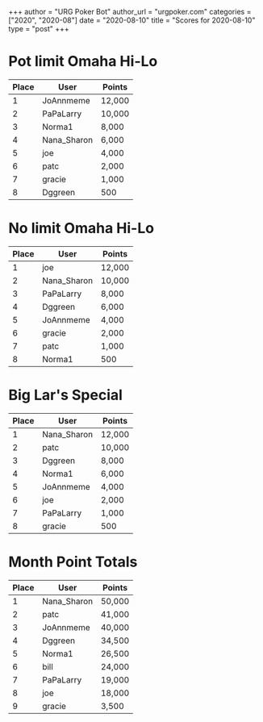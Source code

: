 +++
author = "URG Poker Bot"
author_url = "urgpoker.com"
categories = ["2020", "2020-08"]
date = "2020-08-10"
title = "Scores for 2020-08-10"
type = "post"
+++
# Pot limit Omaha Hi-Lo

| Place | User | Points |
|-------|------|--------|
| 1 | JoAnnmeme | 12,000 |
| 2 | PaPaLarry | 10,000 |
| 3 | Norma1 | 8,000 |
| 4 | Nana_Sharon | 6,000 |
| 5 | joe | 4,000 |
| 6 | patc | 2,000 |
| 7 | gracie | 1,000 |
| 8 | Dggreen | 500 |

# No limit Omaha Hi-Lo

| Place | User | Points |
|-------|------|--------|
| 1 | joe | 12,000 |
| 2 | Nana_Sharon | 10,000 |
| 3 | PaPaLarry | 8,000 |
| 4 | Dggreen | 6,000 |
| 5 | JoAnnmeme | 4,000 |
| 6 | gracie | 2,000 |
| 7 | patc | 1,000 |
| 8 | Norma1 | 500 |

# Big Lar's Special

| Place | User | Points |
|-------|------|--------|
| 1 | Nana_Sharon | 12,000 |
| 2 | patc | 10,000 |
| 3 | Dggreen | 8,000 |
| 4 | Norma1 | 6,000 |
| 5 | JoAnnmeme | 4,000 |
| 6 | joe | 2,000 |
| 7 | PaPaLarry | 1,000 |
| 8 | gracie | 500 |

# Month Point Totals

| Place | User | Points |
|-------|------|--------|
| 1 | Nana_Sharon | 50,000 |
| 2 | patc | 41,000 |
| 3 | JoAnnmeme | 40,000 |
| 4 | Dggreen | 34,500 |
| 5 | Norma1 | 26,500 |
| 6 | bill | 24,000 |
| 7 | PaPaLarry | 19,000 |
| 8 | joe | 18,000 |
| 9 | gracie | 3,500 |
